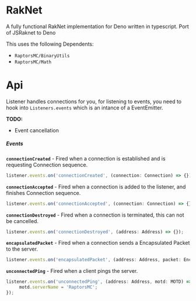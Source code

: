 # RakNet
A fully functional RakNet implementation for Deno written in typescript.
Port of JSRaknet to Deno

This uses the following Dependents:
- `RaptorsMC/BinaryUtils`
- `RaptorsMC/Math`

# Api
Listener handles connections for you, for listening to events, you need to hook into `Listeners.events` which is an intance of a EventEmitter.

**TODO:**
- Event cancellation

##### Events
**`connectionCreated`** - Fired when a connection is established and is requesting Connection sequence.
```ts
listener.events.on('connectionCreated', (connection: Connection) => {});
```

**`connectionAccepted`** - Fired when a connection is added to the listener, and finishes Connection sequence.
```ts
listener.events.on('connectionAccepted', (connection: Connection) => {});
```

**`connectionDestroyed`** - Fired when a connection is terminated, this can not be cancelled.
```ts
listener.events.on('connectionDestroyed', (address: Address) => {});
```

**`encapsulatedPacket`** - Fired when a connection sends a Encapsulated Packet to the server.
```ts
listener.events.on('encapsulatedPacket', (address: Address, packet: EncapsulatedPacket) => {});
```

**`unconnectedPing`** - Fired when a client pings the server.
```ts
listener.events.on('unconnectedPing', (address: Address, motd: MOTD) => {
     motd.serverName = 'RaptorsMC';
});
```